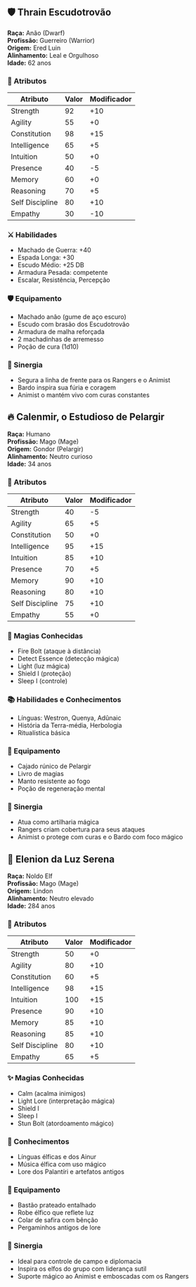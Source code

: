 ## 🛡️ Thrain Escudotrovão
**Raça:** Anão (Dwarf)  
**Profissão:** Guerreiro (Warrior)  
**Origem:** Ered Luin  
**Alinhamento:** Leal e Orgulhoso  
**Idade:** 62 anos  

### 🎲 Atributos

| Atributo         | Valor | Modificador |
|------------------|--------|-------------|
| Strength         | 92     | +10         |
| Agility          | 55     | +0          |
| Constitution     | 98     | +15         |
| Intelligence     | 65     | +5          |
| Intuition        | 50     | +0          |
| Presence         | 40     | -5          |
| Memory           | 60     | +0          |
| Reasoning        | 70     | +5          |
| Self Discipline  | 80     | +10         |
| Empathy          | 30     | -10         |

### ⚔️ Habilidades
- Machado de Guerra: +40
- Espada Longa: +30
- Escudo Médio: +25 DB
- Armadura Pesada: competente
- Escalar, Resistência, Percepção

### 🛡️ Equipamento
- Machado anão (gume de aço escuro)
- Escudo com brasão dos Escudotrovão
- Armadura de malha reforçada
- 2 machadinhas de arremesso
- Poção de cura (1d10)

### 🤝 Sinergia
- Segura a linha de frente para os Rangers e o Animist
- Bardo inspira sua fúria e coragem
- Animist o mantém vivo com curas constantes


## 🔥 Calenmir, o Estudioso de Pelargir
**Raça:** Humano  
**Profissão:** Mago (Mage)  
**Origem:** Gondor (Pelargir)  
**Alinhamento:** Neutro curioso  
**Idade:** 34 anos  

### 🎲 Atributos

| Atributo         | Valor | Modificador |
|------------------|--------|-------------|
| Strength         | 40     | -5          |
| Agility          | 65     | +5          |
| Constitution     | 50     | +0          |
| Intelligence     | 95     | +15         |
| Intuition        | 85     | +10         |
| Presence         | 70     | +5          |
| Memory           | 90     | +10         |
| Reasoning        | 80     | +10         |
| Self Discipline  | 75     | +10         |
| Empathy          | 55     | +0          |

### 🔮 Magias Conhecidas
- Fire Bolt (ataque à distância)
- Detect Essence (detecção mágica)
- Light (luz mágica)
- Shield I (proteção)
- Sleep I (controle)

### 📚 Habilidades e Conhecimentos
- Línguas: Westron, Quenya, Adûnaic
- História da Terra-média, Herbologia
- Ritualística básica

### 🎒 Equipamento
- Cajado rúnico de Pelargir
- Livro de magias
- Manto resistente ao fogo
- Poção de regeneração mental

### 🤝 Sinergia
- Atua como artilharia mágica
- Rangers criam cobertura para seus ataques
- Animist o protege com curas e o Bardo com foco mágico


## 🌙 Elenion da Luz Serena
**Raça:** Noldo Elf  
**Profissão:** Mago (Mage)  
**Origem:** Lindon  
**Alinhamento:** Neutro elevado  
**Idade:** 284 anos  

### 🎲 Atributos

| Atributo         | Valor | Modificador |
|------------------|--------|-------------|
| Strength         | 50     | +0          |
| Agility          | 80     | +10         |
| Constitution     | 60     | +5          |
| Intelligence     | 98     | +15         |
| Intuition        | 100    | +15         |
| Presence         | 90     | +10         |
| Memory           | 85     | +10         |
| Reasoning        | 85     | +10         |
| Self Discipline  | 80     | +10         |
| Empathy          | 65     | +5          |

### ✨ Magias Conhecidas
- Calm (acalma inimigos)
- Light Lore (interpretação mágica)
- Shield I
- Sleep I
- Stun Bolt (atordoamento mágico)

### 📖 Conhecimentos
- Línguas élficas e dos Ainur
- Música élfica com uso mágico
- Lore dos Palantíri e artefatos antigos

### 🎒 Equipamento
- Bastão prateado entalhado
- Robe élfico que reflete luz
- Colar de safira com bênção
- Pergaminhos antigos de lore

### 🤝 Sinergia
- Ideal para controle de campo e diplomacia
- Inspira os elfos do grupo com liderança sutil
- Suporte mágico ao Animist e emboscadas com os Rangers
